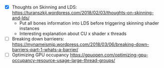 - [x] Thoughts on Skinning and LDS: https://turanszkij.wordpress.com/2018/02/03/thoughts-on-skinning-and-lds/
    - Put all bones information into LDS before triggering skinning shader instances
    - Interesting explanation about CU x shader x threads
- [ ] Breaking down barrieers: https://mynameismjp.wordpress.com/2018/03/06/breaking-down-barriers-part-1-whats-a-barrier/
- [ ] Optimizing GPU occupancy https://gpuopen.com/optimizing-gpu-occupancy-resource-usage-large-thread-groups/

